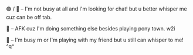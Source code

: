 🟢 / 💬 – I'm not busy at all and I'm looking for chat! but u better whisper me cuz can be off tab.

🌙 – AFK cuz I'm doing something else besides playing pony town. w2i

🔴 – I'm busy rn or I'm playing with my friend but u still can whisper to me! ^q^ 
